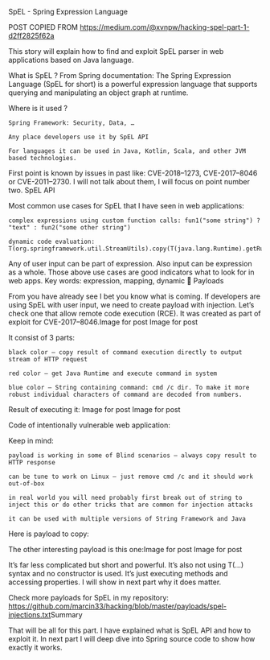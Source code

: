 SpEL - Spring Expression Language

POST COPIED FROM https://medium.com/@xvnpw/hacking-spel-part-1-d2ff2825f62a​

This story will explain how to find and exploit SpEL parser in web applications based on Java language.

What is SpEL ? From Spring documentation: The Spring Expression Language (SpEL for short) is a powerful expression language that supports querying and manipulating an object graph at runtime.

Where is it used ?

    Spring Framework: Security, Data, …

    Any place developers use it by SpEL API

    For languages it can be used in Java, Kotlin, Scala, and other JVM based technologies.

First point is known by issues in past like: CVE-2018–1273, CVE-2017–8046 or CVE-2011–2730. I will not talk about them, I will focus on point number two.
SpEL API

Most common use cases for SpEL that I have seen in web applications:

    complex expressions using custom function calls: fun1("some string") ? "text" : fun2("some other string")

    dynamic code evaluation: T(org.springframework.util.StreamUtils).copy(T(java.lang.Runtime).getRuntime().exec…

Any of user input can be part of expression. Also input can be expression as a whole. Those above use cases are good indicators what to look for in web apps. Key words: expression, mapping, dynamic 
Payloads

From you have already see I bet you know what is coming. If developers are using SpEL with user input, we need to create payload with injection. Let’s check one that allow remote code execution (RCE). It was created as part of exploit for CVE-2017–8046.Image for post​
Image for post

It consist of 3 parts:

    black color — copy result of command execution directly to output stream of HTTP request

    red color — get Java Runtime and execute command in system

    blue color — String containing command: cmd /c dir. To make it more robust individual characters of command are decoded from numbers.

Result of executing it:
Image for post
Image for post

Code of intentionally vulnerable web application:

Keep in mind:

    payload is working in some of Blind scenarios — always copy result to HTTP response

    can be tune to work on Linux — just remove cmd /c and it should work out-of-box

    in real world you will need probably first break out of string to inject this or do other tricks that are common for injection attacks

    it can be used with multiple versions of String Framework and Java

Here is payload to copy:

The other interesting payload is this one:Image for post​
Image for post

It’s far less complicated but short and powerful. It’s also not using T(...) syntax and no constructor is used. It’s just executing methods and accessing properties. I will show in next part why it does matter.

Check more payloads for SpEL in my repository: https://github.com/marcin33/hacking/blob/master/payloads/spel-injections.txt​
Summary

That will be all for this part. I have explained what is SpEL API and how to exploit it. In next part I will deep dive into Spring source code to show how exactly it works.
